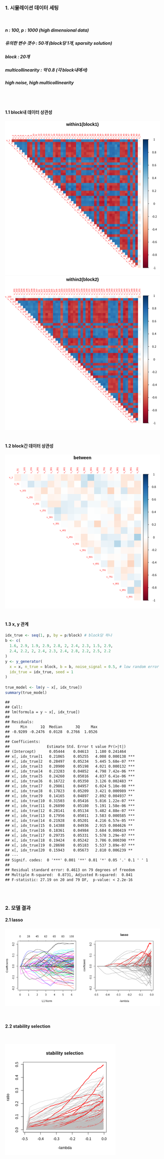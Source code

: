 



### 1. 시뮬레이션 데이터 세팅
<br>  

##### n : 100, p : 1000 (high dimensional data)
##### 유의한 변수 갯수 : 50개 (block당 1개, sparsity solution)
##### block : 20개
##### multicollinearity : 약 0.8 (각 block내에서)
##### high noise, high multicollinearity
<br>  
<br>  

#### 1.1 block내 데이터 상관성
<img src="figure/unnamed-chunk-2-1.png" title="plot of chunk unnamed-chunk-2" alt="plot of chunk unnamed-chunk-2" width="600px" height="500px" />
<img src="figure/unnamed-chunk-3-1.png" title="plot of chunk unnamed-chunk-3" alt="plot of chunk unnamed-chunk-3" width="600px" height="500px" />
<br>  
<br>  

#### 1.2 block간 데이터 상관성
<img src="figure/unnamed-chunk-4-1.png" title="plot of chunk unnamed-chunk-4" alt="plot of chunk unnamed-chunk-4" width="600px" height="500px" />
<br>  
<br>  

#### 1.3 x, y 관계

```r
idx_true <- seq(1, p, by = p/block) # block당 하나
b <- c(
  1.6, 2.9, 1.9, 2.9, 2.8, 2, 2.4, 2.3, 1.5, 2.9,
  2.4, 2.2, 2, 2.4, 2.3, 2.4, 2.8, 2.2, 2.5, 2.2
)
y <- y_generator(
  x = x, n_true = block, b = b, noise_signal = 0.5, # low random error
  idx_true = idx_true, seed = 1
)

true_model <- lm(y ~ x[, idx_true])
summary(true_model)
```

```
## 
## Call:
## lm(formula = y ~ x[, idx_true])
## 
## Residuals:
##     Min      1Q  Median      3Q     Max 
## -0.9209 -0.2476  0.0128  0.2766  1.0526 
## 
## Coefficients:
##                 Estimate Std. Error t value Pr(>|t|)    
## (Intercept)      0.05444    0.04613   1.180 0.241464    
## x[, idx_true]1   0.21065    0.05255   4.008 0.000138 ***
## x[, idx_true]2   0.28497    0.05234   5.445 5.68e-07 ***
## x[, idx_true]3   0.20900    0.05198   4.021 0.000132 ***
## x[, idx_true]4   0.23283    0.04852   4.798 7.42e-06 ***
## x[, idx_true]5   0.24260    0.05016   4.837 6.41e-06 ***
## x[, idx_true]6   0.16722    0.05350   3.126 0.002483 ** 
## x[, idx_true]7   0.29861    0.04957   6.024 5.10e-08 ***
## x[, idx_true]8   0.17823    0.05209   3.421 0.000989 ***
## x[, idx_true]9   0.14165    0.04897   2.892 0.004937 ** 
## x[, idx_true]10  0.31503    0.05416   5.816 1.22e-07 ***
## x[, idx_true]11  0.26890    0.05180   5.191 1.58e-06 ***
## x[, idx_true]12  0.28141    0.05134   5.482 4.88e-07 ***
## x[, idx_true]13  0.17956    0.05011   3.583 0.000585 ***
## x[, idx_true]14  0.21928    0.05201   4.216 6.57e-05 ***
## x[, idx_true]15  0.14388    0.04936   2.915 0.004626 ** 
## x[, idx_true]16  0.18361    0.04984   3.684 0.000419 ***
## x[, idx_true]17  0.29735    0.05331   5.578 3.29e-07 ***
## x[, idx_true]18  0.19424    0.05242   3.706 0.000390 ***
## x[, idx_true]19  0.28698    0.05183   5.537 3.89e-07 ***
## x[, idx_true]20  0.15943    0.05673   2.810 0.006239 ** 
## ---
## Signif. codes:  0 '***' 0.001 '**' 0.01 '*' 0.05 '.' 0.1 ' ' 1
## 
## Residual standard error: 0.4613 on 79 degrees of freedom
## Multiple R-squared:  0.8731,	Adjusted R-squared:  0.841 
## F-statistic: 27.19 on 20 and 79 DF,  p-value: < 2.2e-16
```
<br>  
<br>  

### 2. 모델 결과
#### 2.1 lasso
![plot of chunk unnamed-chunk-6](figure/unnamed-chunk-6-1.png)
<br>  
<br>  

#### 2.2 stability selection
<br>  

![plot of chunk unnamed-chunk-7](figure/unnamed-chunk-7-1.png)
